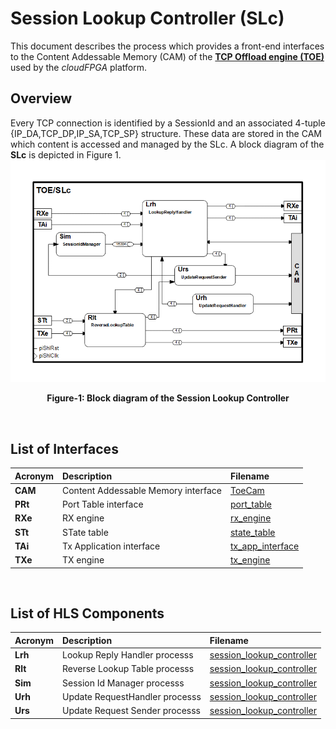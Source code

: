 # Session Lookup Controller (SLc)

This document describes the process which provides a front-end interfaces to the Content Addessable Memory (CAM) of the **[TCP Offload engine (TOE)](https://github.com/cloudFPGA/cFDK/blob/main/DOC/NTS/./TOE.md)** used by the *cloudFPGA* platform. 

## Overview
Every TCP connection is identified by a SessionId and an associated 4-tuple {IP_DA,TCP_DP,IP_SA,TCP_SP} structure. These data are stored in the CAM which content is accessed and managed by the SLc. A block diagram of the **SLc** is depicted in Figure 1.
![Block diagram of the TOE/SLc](https://github.com/cloudFPGA/cFDK/blob/main/DOC/NTS/./images/Fig-TOE-SLc-Structure.bmp?raw=true#center)
<p align="center"><b>Figure-1: Block diagram of the Session Lookup Controller</b></p>
<br>

## List of Interfaces

| Acronym         | Description                                           | Filename
|:----------------|:------------------------------------------------------|:--------------
|  **CAM**        | Content Addessable Memory interface                   | [ToeCam](../../SRA/LIB/SHELL/LIB/hdl/nts/ToeCam/ToeCam.v)
|  **PRt**        | Port Table interface                                  | [port_table](../../SRA/LIB/SHELL/LIB/hls/toe/src/port_table/port_table.cpp)  
|  **RXe**        | RX engine                                             | [rx_engine](../../SRA/LIB/SHELL/LIB/hls/toe/src/rx_engine/src/rx_engine.cpp)
|  **STt**        | STate table                                           | [state_table](../../SRA/LIB/SHELL/LIB/hls/toe/src/state_table/state_table.cpp)
|  **TAi**        | Tx Application interface                              | [tx_app_interface](../../SRA/LIB/SHELL/LIB/hls/toe/src/tx_app_interface/tx_app_interface.cpp)
|  **TXe**        | TX engine                                             | [tx_engine](../../SRA/LIB/SHELL/LIB/hls/toe/src/tx_engine/src/tx_engine.cpp)

<br>

## List of HLS Components

| Acronym         | Description                                           | Filename
|:----------------|:------------------------------------------------------|:--------------
| **Lrh**         | Lookup Reply Handler processs                         | [session_lookup_controller](../../SRA/LIB/SHELL/LIB/hls/toe/src/session_lookup_controller/session_lookup_controller.cpp)
| **Rlt**         | Reverse Lookup Table processs                         | [session_lookup_controller](../../SRA/LIB/SHELL/LIB/hls/toe/src/session_lookup_controller/session_lookup_controller.cpp)
| **Sim**         | Session Id Manager processs                           | [session_lookup_controller](../../SRA/LIB/SHELL/LIB/hls/toe/src/session_lookup_controller/session_lookup_controller.cpp)
| **Urh**         | Update RequestHandler processs                        | [session_lookup_controller](../../SRA/LIB/SHELL/LIB/hls/toe/src/session_lookup_controller/session_lookup_controller.cpp)
| **Urs**         | Update Request Sender processs                        | [session_lookup_controller](../../SRA/LIB/SHELL/LIB/hls/toe/src/session_lookup_controller/session_lookup_controller.cpp)


<br>
